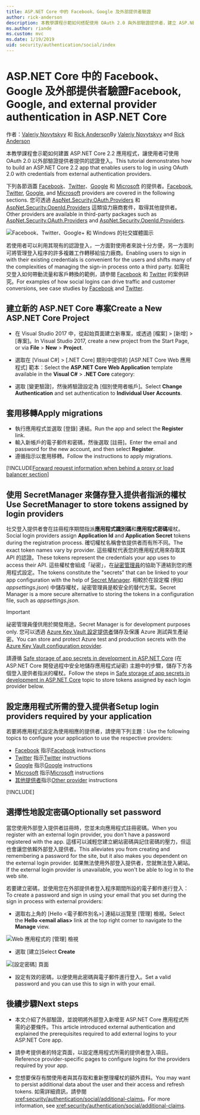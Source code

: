 ```yaml
---
title: ASP.NET Core 中的 Facebook、Google 及外部提供者驗證
author: rick-anderson
description: 本教學課程示範如何搭配使用 OAuth 2.0 與外部驗證提供者，建立 ASP.NET Core 2.x 應用程式。
ms.author: riande
ms.custom: mvc
ms.date: 1/19/2019
uid: security/authentication/social/index
---
```

# <a name="facebook-google-and-external-provider-authentication-in-aspnet-core"></a><span data-ttu-id="89c6c-103">ASP.NET Core 中的 Facebook、Google 及外部提供者驗證</span><span class="sxs-lookup"><span data-stu-id="89c6c-103">Facebook, Google, and external provider authentication in ASP.NET Core</span></span>

<span data-ttu-id="89c6c-104">作者：[Valeriy Novytskyy](https://github.com/01binary) 和 [Rick Anderson](https://twitter.com/RickAndMSFT)</span><span class="sxs-lookup"><span data-stu-id="89c6c-104">By [Valeriy Novytskyy](https://github.com/01binary) and [Rick Anderson](https://twitter.com/RickAndMSFT)</span></span>

<span data-ttu-id="89c6c-105">本教學課程會示範如何建置 ASP.NET Core 2.2 應用程式，讓使用者可使用 OAuth 2.0 以外部驗證提供者提供的認證登入。</span><span class="sxs-lookup"><span data-stu-id="89c6c-105">This tutorial demonstrates how to build an ASP.NET Core 2.2 app that enables users to log in using OAuth 2.0 with credentials from external authentication providers.</span></span>

<span data-ttu-id="89c6c-106">下列各節涵蓋 [Facebook](xref:security/authentication/facebook-logins)、[Twitter](xref:security/authentication/twitter-logins)、[Google](xref:security/authentication/google-logins) 和 [Microsoft](xref:security/authentication/microsoft-logins) 的提供者。</span><span class="sxs-lookup"><span data-stu-id="89c6c-106">[Facebook](xref:security/authentication/facebook-logins), [Twitter](xref:security/authentication/twitter-logins), [Google](xref:security/authentication/google-logins), and [Microsoft](xref:security/authentication/microsoft-logins) providers are covered in the following sections.</span></span> <span data-ttu-id="89c6c-107">您可透過 [AspNet.Security.OAuth.Providers](https://github.com/aspnet-contrib/AspNet.Security.OAuth.Providers) 和 [AspNet.Security.OpenId.Providers](https://github.com/aspnet-contrib/AspNet.Security.OpenId.Providers) 這類協力廠商套件，取得其他提供者。</span><span class="sxs-lookup"><span data-stu-id="89c6c-107">Other providers are available in third-party packages such as [AspNet.Security.OAuth.Providers](https://github.com/aspnet-contrib/AspNet.Security.OAuth.Providers) and [AspNet.Security.OpenId.Providers](https://github.com/aspnet-contrib/AspNet.Security.OpenId.Providers).</span></span>

![Facebook、Twitter、Google+ 和 Windows 的社交媒體圖示](index/_static/social.png)

<span data-ttu-id="89c6c-109">若使用者可以利用其現有的認證登入，一方面對使用者來說十分方便，另一方面則可將管理登入程序的許多複雜工作轉移給協力廠商。</span><span class="sxs-lookup"><span data-stu-id="89c6c-109">Enabling users to sign in with their existing credentials is convenient for the users and shifts many of the complexities of managing the sign-in process onto a third party.</span></span> <span data-ttu-id="89c6c-110">如需社交登入如何帶動流量和客戶轉換的範例，請參閱 [Facebook](https://www.facebook.com/unsupportedbrowser) 和 [Twitter](https://dev.twitter.com/resources/case-studies) 的案例研究。</span><span class="sxs-lookup"><span data-stu-id="89c6c-110">For examples of how social logins can drive traffic and customer conversions, see case studies by [Facebook](https://www.facebook.com/unsupportedbrowser) and [Twitter](https://dev.twitter.com/resources/case-studies).</span></span>

## <a name="create-a-new-aspnet-core-project"></a><span data-ttu-id="89c6c-111">建立新的 ASP.NET Core 專案</span><span class="sxs-lookup"><span data-stu-id="89c6c-111">Create a New ASP.NET Core Project</span></span>

* <span data-ttu-id="89c6c-112">在 Visual Studio 2017 中，從起始頁面建立新專案，或透過 [檔案] > [新增] >  [專案]。</span><span class="sxs-lookup"><span data-stu-id="89c6c-112">In Visual Studio 2017, create a new project from the Start Page, or via **File** > **New** > **Project**.</span></span>

* <span data-ttu-id="89c6c-113">選取在 [Visual C#] > [.NET Core] 類別中提供的 [ASP.NET Core Web 應用程式] 範本：</span><span class="sxs-lookup"><span data-stu-id="89c6c-113">Select the **ASP.NET Core Web Application** template available in the **Visual C#** > **.NET Core** category:</span></span>
* <span data-ttu-id="89c6c-114">選取 [變更驗證]，然後將驗證設定為 [個別使用者帳戶]。</span><span class="sxs-lookup"><span data-stu-id="89c6c-114">Select **Change Authentication** and set authentication to **Individual User Accounts**.</span></span>

## <a name="apply-migrations"></a><span data-ttu-id="89c6c-115">套用移轉</span><span class="sxs-lookup"><span data-stu-id="89c6c-115">Apply migrations</span></span>

* <span data-ttu-id="89c6c-116">執行應用程式並選取 [登錄] 連結。</span><span class="sxs-lookup"><span data-stu-id="89c6c-116">Run the app and select the **Register** link.</span></span>
* <span data-ttu-id="89c6c-117">輸入新帳戶的電子郵件和密碼，然後選取 [註冊]。</span><span class="sxs-lookup"><span data-stu-id="89c6c-117">Enter the email and password for the new account, and then select **Register**.</span></span>
* <span data-ttu-id="89c6c-118">遵循指示以套用移轉。</span><span class="sxs-lookup"><span data-stu-id="89c6c-118">Follow the instructions to apply migrations.</span></span>

[!INCLUDE[Forward request information when behind a proxy or load balancer section](includes/forwarded-headers-middleware.md)]

## <a name="use-secretmanager-to-store-tokens-assigned-by-login-providers"></a><span data-ttu-id="89c6c-119">使用 SecretManager 來儲存登入提供者指派的權杖</span><span class="sxs-lookup"><span data-stu-id="89c6c-119">Use SecretManager to store tokens assigned by login providers</span></span>

<span data-ttu-id="89c6c-120">社交登入提供者會在註冊程序期間指派**應用程式識別碼**和**應用程式密碼**權杖。</span><span class="sxs-lookup"><span data-stu-id="89c6c-120">Social login providers assign **Application Id** and **Application Secret** tokens during the registration process.</span></span> <span data-ttu-id="89c6c-121">確切權杖名稱會依提供者而有所不同。</span><span class="sxs-lookup"><span data-stu-id="89c6c-121">The exact token names vary by provider.</span></span> <span data-ttu-id="89c6c-122">這些權杖代表您的應用程式用來存取其 API 的認證。</span><span class="sxs-lookup"><span data-stu-id="89c6c-122">These tokens represent the credentials your app uses to access their API.</span></span> <span data-ttu-id="89c6c-123">這些權杖會組成「祕密」，在[祕密管理員](xref:security/app-secrets#secret-manager)的協助下連結到您的應用程式設定。</span><span class="sxs-lookup"><span data-stu-id="89c6c-123">The tokens constitute the "secrets" that can be linked to your app configuration with the help of [Secret Manager](xref:security/app-secrets#secret-manager).</span></span> <span data-ttu-id="89c6c-124">相較於在設定檔 (例如 *appsettings.json*) 中儲存權杖，祕密管理員是較安全的替代方案。</span><span class="sxs-lookup"><span data-stu-id="89c6c-124">Secret Manager is a more secure alternative to storing the tokens in a configuration file, such as *appsettings.json*.</span></span>

> [!IMPORTANT]
> <span data-ttu-id="89c6c-125">祕密管理員僅供用於開發用途。</span><span class="sxs-lookup"><span data-stu-id="89c6c-125">Secret Manager is for development purposes only.</span></span> <span data-ttu-id="89c6c-126">您可以透過 [Azure Key Vault 設定提供者](xref:security/key-vault-configuration)儲存及保護 Azure 測試與生產祕密。</span><span class="sxs-lookup"><span data-stu-id="89c6c-126">You can store and protect Azure test and production secrets with the [Azure Key Vault configuration provider](xref:security/key-vault-configuration).</span></span>

<span data-ttu-id="89c6c-127">請遵循 [Safe storage of app secrets in development in ASP.NET Core](xref:security/app-secrets) (在 ASP.NET Core 開發過程中安全地儲存應用程式祕密) 主題中的步驟，儲存下方各個登入提供者指派的權杖。</span><span class="sxs-lookup"><span data-stu-id="89c6c-127">Follow the steps in [Safe storage of app secrets in development in ASP.NET Core](xref:security/app-secrets) topic to store tokens assigned by each login provider below.</span></span>

## <a name="setup-login-providers-required-by-your-application"></a><span data-ttu-id="89c6c-128">設定應用程式所需的登入提供者</span><span class="sxs-lookup"><span data-stu-id="89c6c-128">Setup login providers required by your application</span></span>

<span data-ttu-id="89c6c-129">若要將應用程式設定為使用相應的提供者，請使用下列主題：</span><span class="sxs-lookup"><span data-stu-id="89c6c-129">Use the following topics to configure your application to use the respective providers:</span></span>

* <span data-ttu-id="89c6c-130">[Facebook](xref:security/authentication/facebook-logins) 指示</span><span class="sxs-lookup"><span data-stu-id="89c6c-130">[Facebook](xref:security/authentication/facebook-logins) instructions</span></span>
* <span data-ttu-id="89c6c-131">[Twitter](xref:security/authentication/twitter-logins) 指示</span><span class="sxs-lookup"><span data-stu-id="89c6c-131">[Twitter](xref:security/authentication/twitter-logins) instructions</span></span>
* <span data-ttu-id="89c6c-132">[Google](xref:security/authentication/google-logins) 指示</span><span class="sxs-lookup"><span data-stu-id="89c6c-132">[Google](xref:security/authentication/google-logins) instructions</span></span>
* <span data-ttu-id="89c6c-133">[Microsoft](xref:security/authentication/microsoft-logins) 指示</span><span class="sxs-lookup"><span data-stu-id="89c6c-133">[Microsoft](xref:security/authentication/microsoft-logins) instructions</span></span>
* <span data-ttu-id="89c6c-134">[其他提供者](xref:security/authentication/otherlogins)指示</span><span class="sxs-lookup"><span data-stu-id="89c6c-134">[Other provider](xref:security/authentication/otherlogins) instructions</span></span>

[!INCLUDE[](includes/chain-auth-providers.md)]

## <a name="optionally-set-password"></a><span data-ttu-id="89c6c-135">選擇性地設定密碼</span><span class="sxs-lookup"><span data-stu-id="89c6c-135">Optionally set password</span></span>

<span data-ttu-id="89c6c-136">當您使用外部登入提供者註冊時，您並未向應用程式註冊密碼。</span><span class="sxs-lookup"><span data-stu-id="89c6c-136">When you register with an external login provider, you don't have a password registered with the app.</span></span> <span data-ttu-id="89c6c-137">這樣可以減輕您建立網站密碼與記住密碼的壓力，但這也會讓您依賴外部登入提供者。</span><span class="sxs-lookup"><span data-stu-id="89c6c-137">This alleviates you from creating and remembering a password for the site, but it also makes you dependent on the external login provider.</span></span> <span data-ttu-id="89c6c-138">如果無法使用外部登入提供者，您就無法登入網站。</span><span class="sxs-lookup"><span data-stu-id="89c6c-138">If the external login provider is unavailable, you won't be able to log in to the web site.</span></span>

<span data-ttu-id="89c6c-139">若要建立密碼，並使用您在外部提供者登入程序期間所設的電子郵件進行登入：</span><span class="sxs-lookup"><span data-stu-id="89c6c-139">To create a password and sign in using your email that you set during the sign in process with external providers:</span></span>

* <span data-ttu-id="89c6c-140">選取右上角的 [Hello &lt;電子郵件別名&gt;] 連結以巡覽至 [管理] 檢視。</span><span class="sxs-lookup"><span data-stu-id="89c6c-140">Select the **Hello &lt;email alias&gt;** link at the top right corner to navigate to the **Manage** view.</span></span>

![Web 應用程式的 [管理] 檢視](index/_static/pass1a.png)

* <span data-ttu-id="89c6c-142">選取 [建立]</span><span class="sxs-lookup"><span data-stu-id="89c6c-142">Select **Create**</span></span>

![[設定密碼] 頁面](index/_static/pass2a.png)

* <span data-ttu-id="89c6c-144">設定有效的密碼，以便使用此密碼與電子郵件進行登入。</span><span class="sxs-lookup"><span data-stu-id="89c6c-144">Set a valid password and you can use this to sign in with your email.</span></span>

## <a name="next-steps"></a><span data-ttu-id="89c6c-145">後續步驟</span><span class="sxs-lookup"><span data-stu-id="89c6c-145">Next steps</span></span>

* <span data-ttu-id="89c6c-146">本文介紹了外部驗證，並說明將外部登入新增至 ASP.NET Core 應用程式所需的必要條件。</span><span class="sxs-lookup"><span data-stu-id="89c6c-146">This article introduced external authentication and explained the prerequisites required to add external logins to your ASP.NET Core app.</span></span>

* <span data-ttu-id="89c6c-147">請參考提供者的特定頁面，以設定應用程式所需的提供者登入項目。</span><span class="sxs-lookup"><span data-stu-id="89c6c-147">Reference provider-specific pages to configure logins for the providers required by your app.</span></span>

* <span data-ttu-id="89c6c-148">您想要保存有關使用者與其存取和重新整理權杖的額外資料。</span><span class="sxs-lookup"><span data-stu-id="89c6c-148">You may want to persist additional data about the user and their access and refresh tokens.</span></span> <span data-ttu-id="89c6c-149">如需詳細資訊，請參閱<xref:security/authentication/social/additional-claims>。</span><span class="sxs-lookup"><span data-stu-id="89c6c-149">For more information, see <xref:security/authentication/social/additional-claims>.</span></span>
